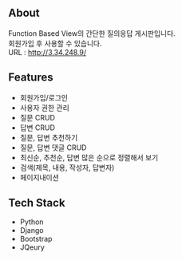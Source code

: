 ## About
Function Based View의 간단한 질의응답 게시판입니다.<br>회원가입 후 사용할 수 있습니다.<br>URL : http://3.34.248.9/

## Features
- 회원가입/로그인
- 사용자 권한 관리
- 질문 CRUD
- 답변 CRUD
- 질문, 답변 추천하기
- 질문, 답변 댓글 CRUD
- 최신순, 추천순, 답변 많은 순으로 정렬해서 보기
- 검색(제목, 내용, 작성자, 답변자)
- 페이지내이션

## Tech Stack
- Python
- Django
- Bootstrap
- JQeury

